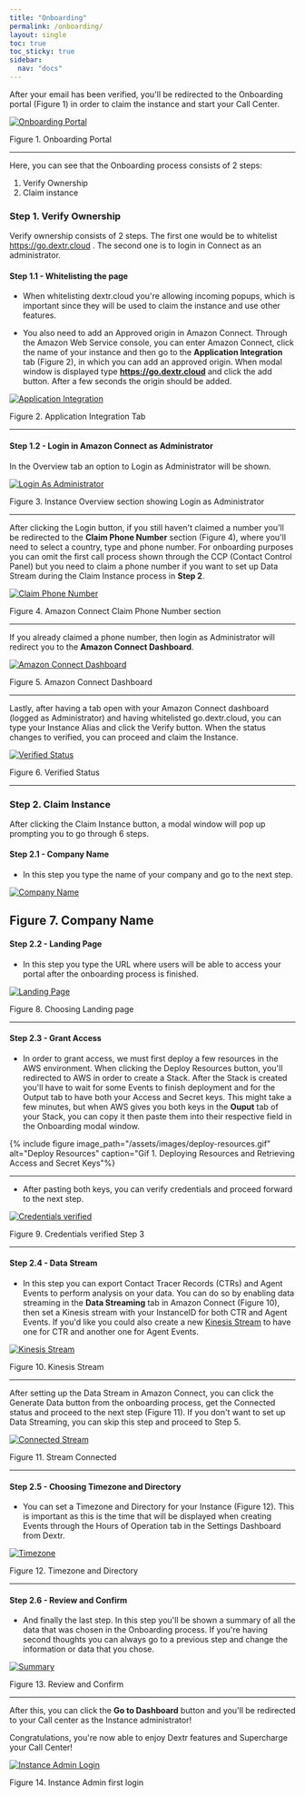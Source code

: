 ```yaml
---
title: "Onboarding"
permalink: /onboarding/
layout: single
toc: true
toc_sticky: true
sidebar: 
  nav: "docs"
---
```


After your email has been verified, you'll be redirected to the Onboarding portal (Figure 1) in order to claim the instance and start your Call Center.

[![Onboarding Portal](/assets/images/onboarding-portal.png)](/assets/images/onboarding-portal.png)

Figure 1. Onboarding Portal

----
Here, you can see that the Onboarding process consists of 2 steps:
1. Verify Ownership
2. Claim instance

### Step 1. Verify Ownership

Verify ownership consists of 2 steps. The first one would be to whitelist https://go.dextr.cloud . The second one is to login in Connect as an administrator.

#### Step 1.1 - Whitelisting the page

- When whitelisting dextr.cloud you're allowing incoming popups, which is important since they will be used to claim the instance and use other features. 

- You also need to add an Approved origin in Amazon Connect. Through the Amazon Web Service console, you can enter Amazon Connect, click the name of your instance and then go to the **Application Integration** tab (Figure 2), in which you can add an approved origin. When modal window is displayed type **https://go.dextr.cloud** and click the add button. After a few seconds the origin should be added.

[![Application Integration](/assets/images/app-integration.png)](/assets/images/app-integration.png)

Figure 2. Application Integration Tab
   
----
#### Step 1.2 - Login in Amazon Connect as Administrator

In the Overview tab an option to Login as Administrator will be shown.

[![Login As Administrator](/assets/images/connect-login.png)](/assets/images/connect-login.png)

Figure 3. Instance Overview section showing Login as Administrator

----
After clicking the Login button, if you still haven't claimed a number you'll be redirected to the **Claim Phone Number** section (Figure 4), where you'll need to select a country, type and phone number. For onboarding purposes you can omit the first call process shown through the CCP (Contact Control Panel) but you need to claim a phone number if you want to set up Data Stream during the Claim Instance process in **Step 2**.

[![Claim Phone Number](/assets/images/administrator-first-login.png)](/assets/images/administrator-first-login.png)

Figure 4. Amazon Connect Claim Phone Number section

----
If you already claimed a phone number, then login as Administrator will redirect you to the **Amazon Connect Dashboard**.

[![Amazon Connect Dashboard](/assets/images/claimed-number-login.png)](/assets/images/claimed-number-login.png)

Figure 5. Amazon Connect Dashboard

----

Lastly, after having a tab open with your Amazon Connect dashboard (logged as Administrator) and having whitelisted go.dextr.cloud, you can type your Instance Alias and click the Verify button. When the status changes to verified, you can proceed and claim the Instance.

[![Verified Status](/assets/images/verified-ownership.png)](/assets/images/verified-ownership.png)

Figure 6. Verified Status

----

### Step 2. Claim Instance

After clicking the Claim Instance button, a modal window will pop up prompting you to go through 6 steps.

#### Step 2.1 - Company Name
- In this step you type the name of your company and go to the next step.

[![Company Name](/assets/images/step1.png)](/assets/images/step1.png)

Figure 7. Company Name
----

#### Step 2.2 - Landing Page
- In this step you type the URL where users will be able to access your portal after the onboarding process is finished.

[![Landing Page](/assets/images/step2.png)](/assets/images/step2.png)

Figure 8. Choosing Landing page

----

#### Step 2.3 - Grant Access 

- In order to grant access, we must first deploy a few resources in the AWS environment. When clicking the Deploy Resources button, you'll redirected to AWS in order to create a Stack. After the Stack is created you'll have to wait for some Events to finish deployment and for the Output tab to have both your Access and Secret keys. This might take a few minutes, but when AWS gives you both keys in the **Ouput** tab of your Stack, you can copy it then paste them into their respective field in the Onboarding modal window.

{% include figure image_path="/assets/images/deploy-resources.gif" alt="Deploy Resources" caption="Gif 1. Deploying Resources and Retrieving Access and Secret Keys"%}

----

- After pasting both keys, you can verify credentials and proceed forward to the next step.

[![Credentials verified](/assets/images/credentials-verified.png)](/assets/images/credentials-verified.png)

Figure 9. Credentials verified Step 3

----

#### Step 2.4 - Data Stream

- In this step you can export Contact Tracer Records (CTRs) and Agent Events to perform analysis on your data. You can do so by enabling data streaming in the **Data Streaming** tab in Amazon Connect (Figure 10), then set a Kinesis stream with your InstanceID for both CTR and Agent Events. If you'd like you could also create a new [Kinesis Stream](https://docs.aws.amazon.com/streams/latest/dev/introduction.html) to have one for CTR and another one for Agent Events.

[![Kinesis Stream](/assets/images/step4.png)](/assets/images/step4.png)

Figure 10. Kinesis Stream

----
After setting up the Data Stream in Amazon Connect, you can click the Generate Data button from the onboarding process, get the Connected status and proceed to the next step (Figure 11). If you don't want to set up Data Streaming, you can skip this step and proceed to Step 5.

[![Connected Stream](/assets/images/connected-step4.png)](/assets/images/connected-step4.png)

Figure 11. Stream Connected

----

#### Step 2.5 - Choosing Timezone and Directory

- You can set a Timezone and Directory for your Instance (Figure 12). This is important as this is the time that will be displayed when creating Events through the Hours of Operation tab in the Settings Dashboard from Dextr.

[![Timezone](/assets/images/step5.png)](/assets/images/step5.png)

Figure 12. Timezone and Directory

----

#### Step 2.6 - Review and Confirm

- And finally the last step. In this step you'll be shown a summary of all the data that was chosen in the Onboarding process. If you're having second thoughts you can always go to a previous step and change the information or data that you chose. 

[![Summary](/assets/images/step6.png)](/assets/images/step6.png)

Figure 13. Review and Confirm

----
After this, you can click the **Go to Dashboard** button and you'll be redirected to your Call center as the Instance administrator!

Congratulations, you're now able to enjoy Dextr features and Supercharge your Call Center!

[![Instance Admin Login](/assets/images/IA-login.png)](/assets/images/IA-login.png)

Figure 14. Instance Admin first login